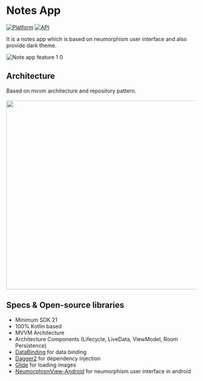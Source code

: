 # Notes App
[![Platform](https://img.shields.io/badge/platform-android-blue.svg)](http://developer.android.com/index.html)
[![API](https://img.shields.io/badge/API-14%2B-blue.svg?style=flat)](https://android-arsenal.com/api?level=21)

It is a notes app which is based on neumorphism user interface and also provide dark theme.

![Note app feature 1 0](https://user-images.githubusercontent.com/22986571/104268772-b8711100-54ba-11eb-8317-a491781ed1fc.jpg)


## Architecture
Based on mvvm architecture and repository pattern.<br><br>
<img src = "https://user-images.githubusercontent.com/22986571/104274959-f6c0fd00-54c7-11eb-8fd4-236b0839a01b.png" width = 800 height = 500/>


## Specs & Open-source libraries
- Minimum SDK 21
- 100% Kotlin based
- MVVM Architecture
- Architecture Components (Lifecycle, LiveData, ViewModel, Room Persistence)
- [DataBinding](https://developer.android.com/topic/libraries/data-binding) for data binding
- [Dagger2](https://github.com/google/dagger) for dependency injection
- [Glide](https://github.com/bumptech/glide) for loading images
- [NeumorphismView-Android](https://github.com/thelumiereguy/NeumorphismView-Android) for neumorphism user interface in android
